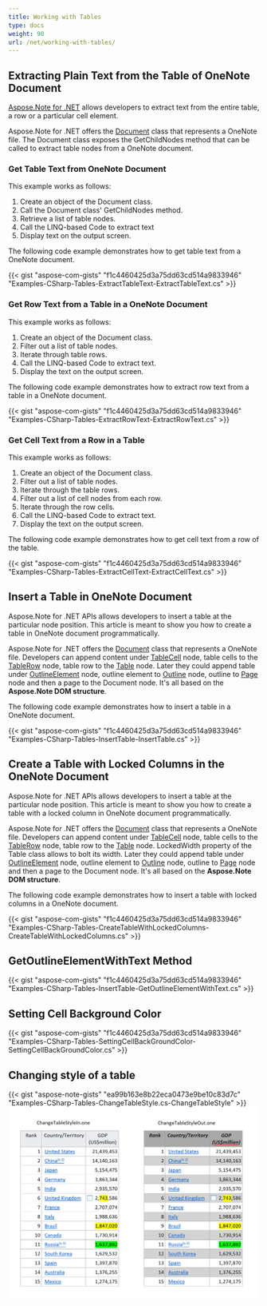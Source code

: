 ```yaml
---
title: Working with Tables
type: docs
weight: 90
url: /net/working-with-tables/
---
```


## **Extracting Plain Text from the Table of OneNote Document**
[Aspose.Note for .NET](https://products.aspose.com/note/net/) allows developers to extract text from the entire table, a row or a particular cell element.

Aspose.Note for .NET offers the [Document](https://apireference.aspose.com/note/net/aspose.note/document) class that represents a OneNote file. The Document class exposes the GetChildNodes method that can be called to extract table nodes from a OneNote document.
### **Get Table Text from OneNote Document**
This example works as follows:

1. Create an object of the Document class.
1. Call the Document class' GetChildNodes method.
1. Retrieve a list of table nodes.
1. Call the LINQ-based Code to extract text
1. Display text on the output screen.

The following code example demonstrates how to get table text from a OneNote document.

{{< gist "aspose-com-gists" "f1c4460425d3a75dd63cd514a9833946" "Examples-CSharp-Tables-ExtractTableText-ExtractTableText.cs" >}}
### **Get Row Text from a Table in a OneNote Document**
This example works as follows:

1. Create an object of the Document class.
1. Filter out a list of table nodes.
1. Iterate through table rows.
1. Call the LINQ-based Code to extract text.
1. Display the text on the output screen.

The following code example demonstrates how to extract row text from a table in a OneNote document.

{{< gist "aspose-com-gists" "f1c4460425d3a75dd63cd514a9833946" "Examples-CSharp-Tables-ExtractRowText-ExtractRowText.cs" >}}
### **Get Cell Text from a Row in a Table**
This example works as follows:

1. Create an object of the Document class.
1. Filter out a list of table nodes.
1. Iterate through the table rows.
1. Filter out a list of cell nodes from each row.
1. Iterate through the row cells.
1. Call the LINQ-based Code to extract text.
1. Display the text on the output screen.

The following code example demonstrates how to get cell text from a row of the table.

{{< gist "aspose-com-gists" "f1c4460425d3a75dd63cd514a9833946" "Examples-CSharp-Tables-ExtractCellText-ExtractCellText.cs" >}}
## **Insert a Table in OneNote Document**
Aspose.Note for .NET APIs allows developers to insert a table at the particular node position. This article is meant to show you how to create a table in OneNote document programmatically.

Aspose.Note for .NET offers the [Document](https://apireference.aspose.com/note/net/aspose.note/document) class that represents a OneNote file. Developers can append content under [TableCell](https://apireference.aspose.com/note/net/aspose.note/tablecell) node, table cells to the [TableRow](https://apireference.aspose.com/note/net/aspose.note/tablerow) node, table row to the [Table](https://apireference.aspose.com/note/net/aspose.note/table) node. Later they could append table under [OutlineElement](https://apireference.aspose.com/note/net/aspose.note/outlineelement) node, outline element to [Outline](https://apireference.aspose.com/note/net/aspose.note/outline) node, outline to [Page](https://apireference.aspose.com/note/net/aspose.note/page) node and then a page to the Document node. It's all based on the **Aspose.Note DOM structure**.

The following code example demonstrates how to insert a table in a OneNote document.

{{< gist "aspose-com-gists" "f1c4460425d3a75dd63cd514a9833946" "Examples-CSharp-Tables-InsertTable-InsertTable.cs" >}}
## **Create a Table with Locked Columns in the OneNote Document**
Aspose.Note for .NET APIs allows developers to insert a table at the particular node position. This article is meant to show you how to create a table with a locked column in OneNote document programmatically.

Aspose.Note for .NET offers the [Document](https://apireference.aspose.com/note/net/aspose.note/document) class that represents a OneNote file. Developers can append content under [TableCell](https://apireference.aspose.com/note/net/aspose.note/tablecell) node, table cells to the [TableRow](https://apireference.aspose.com/note/net/aspose.note/tablerow) node, table row to the [Table](https://apireference.aspose.com/note/net/aspose.note/table) node. LockedWidth property of the Table class allows to bolt its width. Later they could append table under [OutlineElement](https://apireference.aspose.com/note/net/aspose.note/outlineelement) node, outline element to [Outline](https://apireference.aspose.com/note/net/aspose.note/outline) node, outline to [Page](https://apireference.aspose.com/note/net/aspose.note/page) node and then a page to the Document node. It's all based on the **Aspose.Note DOM structure**.

The following code example demonstrates how to insert a table with locked columns in a OneNote document.

{{< gist "aspose-com-gists" "f1c4460425d3a75dd63cd514a9833946" "Examples-CSharp-Tables-CreateTableWithLockedColumns-CreateTableWithLockedColumns.cs" >}}
## **GetOutlineElementWithText Method**
{{< gist "aspose-com-gists" "f1c4460425d3a75dd63cd514a9833946" "Examples-CSharp-Tables-InsertTable-GetOutlineElementWithText.cs" >}}
## **Setting Cell Background Color**
{{< gist "aspose-com-gists" "f1c4460425d3a75dd63cd514a9833946" "Examples-CSharp-Tables-SettingCellBackGroundColor-SettingCellBackGroundColor.cs" >}}
## **Changing style of a table**
{{< gist "aspose-note-gists" "ea99b163e8b22eca0473e9be10c83d7c" "Examples-CSharp-Tables-ChangeTableStyle.cs-ChangeTableStyle" >}}
![todo:image_alt_text](ChangeTableStyle.png)
